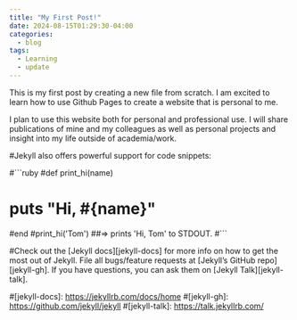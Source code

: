 ```yaml
---
title: "My First Post!"
date: 2024-08-15T01:29:30-04:00
categories:
  - blog
tags:
  - Learning
  - update
---
```


This is my first post by creating a new file from scratch. I am excited to learn how to use Github Pages to create a website that is personal to me. 

I plan to use this website both for personal and professional use.
I will share publications of mine and my colleagues as well as personal projects and insight into my life outside of academia/work. 



#Jekyll also offers powerful support for code snippets:

#```ruby
#def print_hi(name)
#  puts "Hi, #{name}"
#end
#print_hi('Tom')
##=> prints 'Hi, Tom' to STDOUT.
#```

#Check out the [Jekyll docs][jekyll-docs] for more info on how to get the most out of Jekyll. File all bugs/feature requests at [Jekyll’s GitHub repo][jekyll-gh]. If you have questions, you can ask them on [Jekyll Talk][jekyll-talk].

#[jekyll-docs]: https://jekyllrb.com/docs/home
#[jekyll-gh]:   https://github.com/jekyll/jekyll
#[jekyll-talk]: https://talk.jekyllrb.com/
